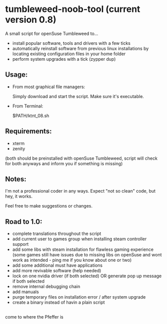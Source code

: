 # tumbleweed-noob-tool (current version 0.8)
A small script for openSuse Tumbleweed to... 
- install popular software, tools and drivers with a few ticks
- automatically reinstall software from previous linux installations by locating existing configuration files in your home folder
- perform system upgrades with a tick (zypper dup)
##

## Usage:
- From most graphical file managers: 

    Simply download and start the script. Make sure it's executable.



- From Terminal:

    $PATH/ktnt_08.sh
##

## Requirements:
- xterm 
- zenity 

(both should be preinstalled with openSuse Tumbleweed, script will check for both anyways and inform you if something is missing)
##

## Notes:

I'm not a professional coder in any ways. Expect "not so clean" code, but hey, it works.

Feel free to make suggestions or changes.
##

## Road to 1.0:
- complete translations throughout the script
- add current user to games group when installing steam controller support
- add some libs with steam installation for flawless gaming experience (some games still have issues due to missing libs on openSuse and wont work as intended - ping me if you know about one or two)
- add some additional must have applications
- add more revivable software (help needed)
- lock on one nvidia driver (if both selected) OR generate pop up message if both selected
- remove internal debugging chain
- add manuals
- purge temporary files on installation error / after system upgrade
- create a binary instead of havin a plain script
##
come to where the Pfeffer is
